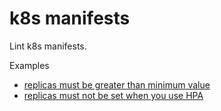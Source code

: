 # k8s manifests

Lint k8s manifests.

Examples

- [replicas must be greater than minimum value](minimum_replicas)
- [replicas must not be set when you use HPA](replicas_must_not_be_set_for_hpa)

